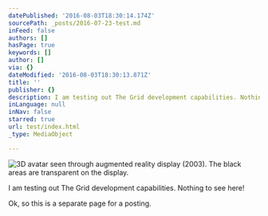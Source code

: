 ```yaml
---
datePublished: '2016-08-03T18:30:14.174Z'
sourcePath: _posts/2016-07-23-test.md
inFeed: false
authors: []
hasPage: true
keywords: []
author: []
via: {}
dateModified: '2016-08-03T18:30:13.871Z'
title: ''
publisher: {}
description: I am testing out The Grid development capabilities. Nothing to see here!
inLanguage: null
inNav: false
starred: true
url: test/index.html
_type: MediaObject

---
```

![3D avatar seen through augmented reality display (2003). The black areas are transparent on the display.](https://the-grid-user-content.s3-us-west-2.amazonaws.com/af854300-47ea-412c-a31d-df724e47da90.jpg)

I am testing out The Grid development capabilities. Nothing to see here!

Ok, so this is a separate page for a posting.